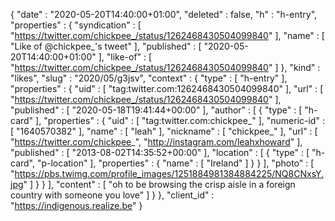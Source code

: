 {
  "date" : "2020-05-20T14:40:00+01:00",
  "deleted" : false,
  "h" : "h-entry",
  "properties" : {
    "syndication" : [ "https://twitter.com/chickpee_/status/1262468430504099840" ],
    "name" : [ "Like of @chickpee_'s tweet" ],
    "published" : [ "2020-05-20T14:40:00+01:00" ],
    "like-of" : [ "https://twitter.com/chickpee_/status/1262468430504099840" ]
  },
  "kind" : "likes",
  "slug" : "2020/05/g3jsv",
  "context" : {
    "type" : [ "h-entry" ],
    "properties" : {
      "uid" : [ "tag:twitter.com:1262468430504099840" ],
      "url" : [ "https://twitter.com/chickpee_/status/1262468430504099840" ],
      "published" : [ "2020-05-18T19:41:44+00:00" ],
      "author" : [ {
        "type" : [ "h-card" ],
        "properties" : {
          "uid" : [ "tag:twitter.com:chickpee_" ],
          "numeric-id" : [ "1640570382" ],
          "name" : [ "leah" ],
          "nickname" : [ "chickpee_" ],
          "url" : [ "https://twitter.com/chickpee_", "http://instagram.com/leahxhoward" ],
          "published" : [ "2013-08-02T14:35:52+00:00" ],
          "location" : [ {
            "type" : [ "h-card", "p-location" ],
            "properties" : {
              "name" : [ "Ireland" ]
            }
          } ],
          "photo" : [ "https://pbs.twimg.com/profile_images/1251884981384884225/NQ8CNxsY.jpg" ]
        }
      } ],
      "content" : [ "oh to be browsing the crisp aisle in a foreign country with someone you love" ]
    }
  },
  "client_id" : "https://indigenous.realize.be"
}
